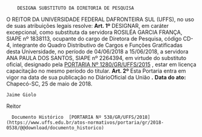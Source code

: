         DESIGNA SUBSTITUTO DA DIRETORIA DE PESQUISA  

 O REITOR DA UNIVERSIDADE FEDERAL DAFRONTEIRA SUL (UFFS), no uso de suas atribuições legais resolve:   **Art. 1º** DESIGNAR, em caráter excepcional, como substituta da servidora ROSILÉA GARCIA FRANÇA, SIAPE nº 1838113, ocupante do cargo de Diretora de Pesquisa, código CD-4, integrante do Quadro Distributivo de Cargos e Funções Gratificadas desta Universidade, no período de 04/06/2018 a 15/06/2018, a servidora ANA PAULA DOS SANTOS, SIAPE nº 2264394, em virtude do substituto oficial, designado pela [PORTARIA Nº 1280/GR/UFFS/2015](https://www.uffs.edu.br/atos-normativos/portaria/gr/2015-1280)  , estar em licença capacitação no mesmo período do titular.   **Art. 2º** Esta Portaria entra em vigor na data de sua publicação no DiárioOficial da União **.**       **Data do ato:** Chapecó-SC, 25 de maio de 2018.   
 

    Jaime Giolo   
 Reitor 

      Documento Histórico  [PORTARIA Nº 538/GR/UFFS/2018](https://www.uffs.edu.br/atos-normativos/portaria/gr/2018-0538/@@download/documento_historico)     
      